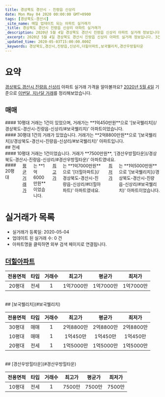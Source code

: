 ```yaml
---
title: 경상북도 경산시 - 진량읍 신상리
date: Mon May 04 2020 00:00:00 GMT+0900
tags: [경상북도-경산시]
_site_name: 매일 업데이트 되는 아파트 실거래가
_title: 경상북도 경산시 진량읍 신상리 아파트 실거래가
_description: 2020년 5월 4일 경상북도 경산시 진량읍 신상리 아파트 실거래 정보입니다. 3건 아파트 정보가 있습니다.
_excerpt: 2020년 5월 4일 경상북도 경산시 진량읍 신상리 아파트 실거래 정보입니다. 3건 아파트 정보가 있습니다.
_updated_time: 2020-05-03T15:00:00.000Z
_keywords: 경상북도,경산시,진량읍,신상리,더힐아파트,보국웰리치,경산우방힐타운
---
```





# 요약
<ins>경상북도 경산시 진량읍 신상리</ins> 아파트 실거래 가격을 알아볼까요? <ins>2020년 5월 4일</ins> 기준으로 <ins>이번달, 지난달 거래</ins>를 정리해보았습니다.

## 매매
<div class="container">
<div class="six columns" markdown="1">
#### 10평대
거래는 1건이 있었으며, 거래가는 **1억450만원**으로 '[보국웰리치](/경상북도-경산시-진량읍-신상리/#보국웰리치)' 아파트이었습니다.
</div>
<div class="six columns" markdown="1">
#### 30평대
1건의 거래가 있었습니다. 거래가는 **2억8800만원**으로 '[보국웰리치](/경상북도-경산시-진량읍-신상리/#보국웰리치)' 아파트입니다.
</div>
</div>
## 전세
<div class="container">
<div class="six columns" markdown="1">
#### 10평대
거래는 1건이었습니다. 거래가 **7500만원**, '[경산우방힐타운](/경상북도-경산시-진량읍-신상리/#경산우방힐타운)' 아파트였네요.
</div>
<div class="six columns" markdown="1">
#### 20평대
<ins>평균 거래가</ins>는 **1억6000만원**이었습니다. <ins>최고가</ins>는 **1억7000만원**으로 '[더힐아파트](/경상북도-경산시-진량읍-신상리/#더힐아파트)' 아파트였네요. <ins>최저가</ins>는 **1억5000만원**으로 '[보국웰리치](/경상북도-경산시-진량읍-신상리/#보국웰리치)' 아파트이었습니다.
</div>
</div>



# 실거래가 목록
- 실거래가 등록일: 2020-05-04
- 업데이트 된 실거래 수: 0 건
- 아파트명을 클릭하면 외부 검색 페이지로 연결됩니다.

## [더힐아파트](#더힐아파트)

|전용면적|타입|거래수|최고가|평균가|최저가|
|:---:|:---:|:---:|:---:|:---:|:---:|
|20평대|<span class="deal-type-2">전세</span>|1|1억7000만|1억7000만|1억7000만|

<br/>
## [보국웰리치](#보국웰리치)

|전용면적|타입|거래수|최고가|평균가|최저가|
|:---:|:---:|:---:|:---:|:---:|:---:|
|30평대|<span class="deal-type-1">매매</span>|1|2억8800만|2억8800만|2억8800만|
|10평대|<span class="deal-type-1">매매</span>|1|1억450만|1억450만|1억450만|
|20평대|<span class="deal-type-2">전세</span>|1|1억5000만|1억5000만|1억5000만|

<br/>
## [경산우방힐타운](#경산우방힐타운)

|전용면적|타입|거래수|최고가|평균가|최저가|
|:---:|:---:|:---:|:---:|:---:|:---:|
|10평대|<span class="deal-type-2">전세</span>|1|7500만|7500만|7500만|

<br/>



